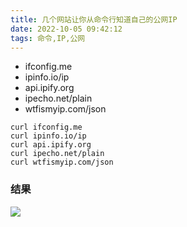 ```yaml
---
title: 几个网站让你从命令行知道自己的公网IP
date: 2022-10-05 09:42:12
tags: 命令,IP,公网
---
```


- ifconfig.me
- ipinfo.io/ip
- api.ipify.org
- ipecho.net/plain
- wtfismyip.com/json

``` shell
curl ifconfig.me
curl ipinfo.io/ip
curl api.ipify.org
curl ipecho.net/plain
curl wtfismyip.com/json
```

### 结果

![](./2.png)